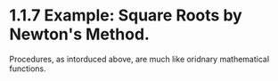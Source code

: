 # 1.1.7 Example: Square Roots by Newton's Method.

Procedures, as intorduced above, are much like oridnary mathematical functions.